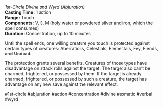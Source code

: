 *1st-Circle Divine and Wyrd (Abjuration)*    
**Casting Time:** 1 action    
**Range:** Touch  
**Components:** V, S, M (holy water or powdered silver and iron, which the spell consumes)  
**Duration:** Concentration, up to 10 minutes

Until the spell ends, one willing creature you touch is protected against certain types of creatures: Aberrations, Celestials, Elementals, Fey, Fiends, and Undead.

The protection grants several benefits. Creatures of those types have disadvantage on attack rolls against the target. The target also can’t be charmed, frightened, or possessed by them. If the target is already charmed, frightened, or possessed by such a creature, the target has advantage on any new save against the relevant effect.

#1st-circle #abjuration #action #concentration #divine #somatic #verbal #wyrd
